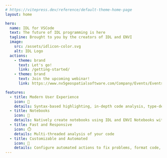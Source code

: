 ```yaml
---
# https://vitepress.dev/reference/default-theme-home-page
layout: home

hero:
  name: IDL for VSCode
  text: The future of IDL programming is here
  tagline: Brought to you by the creators of IDL and ENVI
  image:
    src: /assets/idlicon-color.svg
    alt: IDL Logo
  actions:
    - theme: brand
      text: Let's go!
      link: /getting-started/
    - theme: brand
      text: Join the upcoming webinar!
      link: https://www.nv5geospatialsoftware.com/Company/Events/Events-Detail/ArtMID/19015/ArticleID/24433/Reimagine-the-Way-You-Program-with-IDL-for-VSCode

features:
  - title: Modern User Experience
    icon: 🚀
    details: Syntax-based highlighting, in-depth code analysis, type-detection
  - title: Notebooks
    icon: 📒
    details: Natively create notebooks using IDL and ENVI Notebooks with no additional setup
  - title: Fast and Responsive
    icon: ⏱️
    details: Multi-threaded analysis of your code
  - title: Customizable and Automated
    icon: 🔧
    details: Configure automated actions to fix problems, format code, and disable problem reporting
---
```

